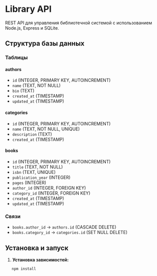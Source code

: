# Library API

REST API для управления библиотечной системой с использованием Node.js, Express и SQLite.

## Структура базы данных

### Таблицы

#### authors
- `id` (INTEGER, PRIMARY KEY, AUTOINCREMENT)
- `name` (TEXT, NOT NULL)
- `bio` (TEXT)
- `created_at` (TIMESTAMP)
- `updated_at` (TIMESTAMP)

#### categories
- `id` (INTEGER, PRIMARY KEY, AUTOINCREMENT)
- `name` (TEXT, NOT NULL, UNIQUE)
- `description` (TEXT)
- `created_at` (TIMESTAMP)

#### books
- `id` (INTEGER, PRIMARY KEY, AUTOINCREMENT)
- `title` (TEXT, NOT NULL)
- `isbn` (TEXT, UNIQUE)
- `publication_year` (INTEGER)
- `pages` (INTEGER)
- `author_id` (INTEGER, FOREIGN KEY)
- `category_id` (INTEGER, FOREIGN KEY)
- `created_at` (TIMESTAMP)
- `updated_at` (TIMESTAMP)

### Связи
- `books.author_id` → `authors.id` (CASCADE DELETE)
- `books.category_id` → `categories.id` (SET NULL DELETE)

## Установка и запуск

1. **Установка зависимостей:**
```bash
   npm install